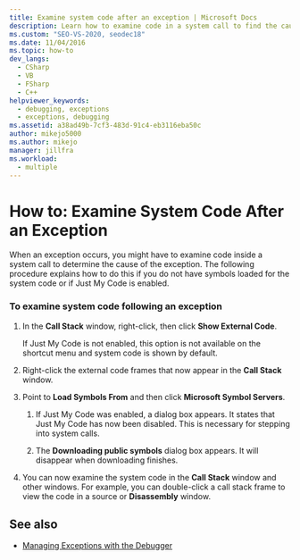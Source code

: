 ```yaml
---
title: Examine system code after an exception | Microsoft Docs
description: Learn how to examine code in a system call to find the cause of the exception. The procedure applies even if symbols for the system code have not been loaded.
ms.custom: "SEO-VS-2020, seodec18"
ms.date: 11/04/2016
ms.topic: how-to
dev_langs: 
  - CSharp
  - VB
  - FSharp
  - C++
helpviewer_keywords: 
  - debugging, exceptions
  - exceptions, debugging
ms.assetid: a38ad49b-7cf3-483d-91c4-eb3116eba50c
author: mikejo5000
ms.author: mikejo
manager: jillfra
ms.workload: 
  - multiple
---
```

# How to: Examine System Code After an Exception
When an exception occurs, you might have to examine code inside a system call to determine the cause of the exception. The following procedure explains how to do this if you do not have symbols loaded for the system code or if Just My Code is enabled.

### To examine system code following an exception

1. In the **Call Stack** window, right-click, then click **Show External Code**.

     If Just My Code is not enabled, this option is not available on the shortcut menu and system code is shown by default.

2. Right-click the external code frames that now appear in the **Call Stack** window.

3. Point to **Load Symbols From** and then click **Microsoft Symbol Servers**.

    1. If Just My Code was enabled, a dialog box appears. It states that Just My Code has now been disabled. This is necessary for stepping into system calls.

    2. The **Downloading public symbols** dialog box appears. It will disappear when downloading finishes.

4. You can now examine the system code in the **Call Stack** window and other windows. For example, you can double-click a call stack frame to view the code in a source or **Disassembly** window.

## See also
- [Managing Exceptions with the Debugger](../debugger/managing-exceptions-with-the-debugger.md)